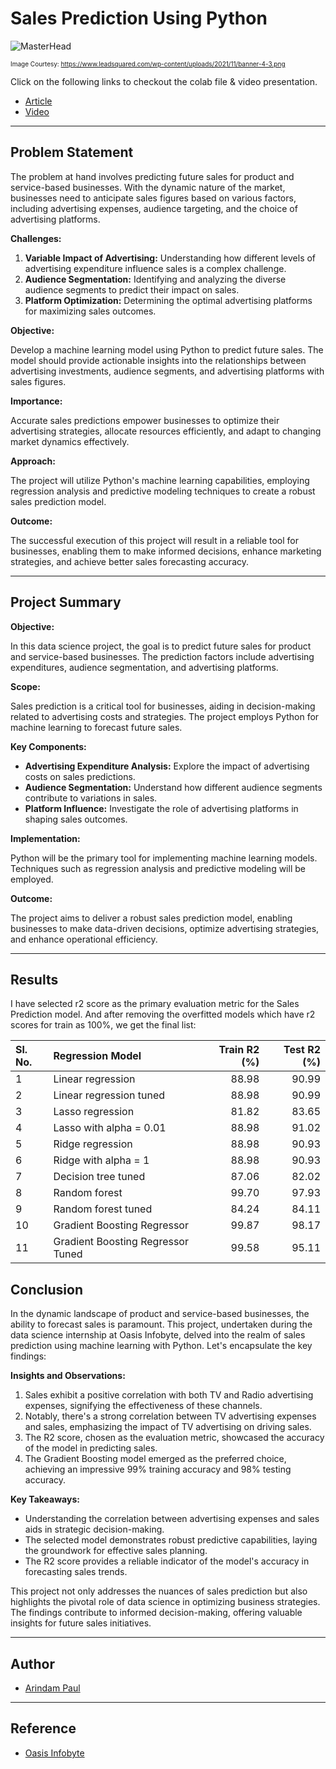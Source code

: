 # Sales Prediction Using Python


![MasterHead](https://www.leadsquared.com/wp-content/uploads/2021/11/banner-4-3.png)

<font size="1">Image Courtesy: https://www.leadsquared.com/wp-content/uploads/2021/11/banner-4-3.png</font>

Click on the following links to checkout the colab file & video presentation.
- [Article](https://medium.com/p/87d2efd85da7)
- [Video](https://drive.google.com/file/d/1v1dNz0WB5ykNDCO4PsN2xP272mWv3Q25/view?usp=sharing)


---

## Problem Statement

The problem at hand involves predicting future sales for product and service-based businesses. With the dynamic nature of the market, businesses need to anticipate sales figures based on various factors, including advertising expenses, audience targeting, and the choice of advertising platforms.

**Challenges:**

1. **Variable Impact of Advertising:** Understanding how different levels of advertising expenditure influence sales is a complex challenge.
2. **Audience Segmentation:** Identifying and analyzing the diverse audience segments to predict their impact on sales.
3. **Platform Optimization:** Determining the optimal advertising platforms for maximizing sales outcomes.

**Objective:**

Develop a machine learning model using Python to predict future sales. The model should provide actionable insights into the relationships between advertising investments, audience segments, and advertising platforms with sales figures.

**Importance:**

Accurate sales predictions empower businesses to optimize their advertising strategies, allocate resources efficiently, and adapt to changing market dynamics effectively.

**Approach:**

The project will utilize Python's machine learning capabilities, employing regression analysis and predictive modeling techniques to create a robust sales prediction model.

**Outcome:**

The successful execution of this project will result in a reliable tool for businesses, enabling them to make informed decisions, enhance marketing strategies, and achieve better sales forecasting accuracy.

---

## Project Summary

**Objective:**

In this data science project, the goal is to predict future sales for product and service-based businesses. The prediction factors include advertising expenditures, audience segmentation, and advertising platforms.

**Scope:**

Sales prediction is a critical tool for businesses, aiding in decision-making related to advertising costs and strategies. The project employs Python for machine learning to forecast future sales.

**Key Components:**

- **Advertising Expenditure Analysis:** Explore the impact of advertising costs on sales predictions.
- **Audience Segmentation:** Understand how different audience segments contribute to variations in sales.
- **Platform Influence:** Investigate the role of advertising platforms in shaping sales outcomes.

**Implementation:**

Python will be the primary tool for implementing machine learning models. Techniques such as regression analysis and predictive modeling will be employed.

**Outcome:**

The project aims to deliver a robust sales prediction model, enabling businesses to make data-driven decisions, optimize advertising strategies, and enhance operational efficiency.

---

## Results

I have selected r2 score as the primary evaluation metric for the Sales Prediction model. And after removing the overfitted models which have r2 scores for train as 100%, we get the final list:

| Sl. No. | Regression Model      |   Train R2 (%) |   Test R2 (%) |
|:--------|:--------------------------|---------------:|--------------:|
|    1    | Linear regression       |       88.98  |      90.99 |
|    2    | Linear regression tuned       |       88.98  |      90.99 |
|    3    | Lasso regression               |       81.82 |      83.65 |
|    4    | Lasso with alpha = 0.01         |       88.98 |      91.02 |
|    5    | Ridge regression         |       88.98 |      90.93 |
|    6    | Ridge with alpha = 1         |       88.98 |      90.93 |
|    7    | Decision tree tuned         |       87.06 |      82.02 |
|    8    | Random forest         |       99.70 |      97.93 |
|    9    | Random forest tuned         |       84.24 |      84.11 |
|    10    | Gradient Boosting Regressor         |       99.87 |      98.17 |
|    11    | Gradient Boosting Regressor Tuned         |       99.58 |      95.11 |

## Conclusion

In the dynamic landscape of product and service-based businesses, the ability to forecast sales is paramount. This project, undertaken during the data science internship at Oasis Infobyte, delved into the realm of sales prediction using machine learning with Python. Let's encapsulate the key findings:

**Insights and Observations:**

1. Sales exhibit a positive correlation with both TV and Radio advertising expenses, signifying the effectiveness of these channels.
2. Notably, there's a strong correlation between TV advertising expenses and sales, emphasizing the impact of TV advertising on driving sales.
3. The R2 score, chosen as the evaluation metric, showcased the accuracy of the model in predicting sales.
4. The Gradient Boosting model emerged as the preferred choice, achieving an impressive 99% training accuracy and 98% testing accuracy.

**Key Takeaways:**

- Understanding the correlation between advertising expenses and sales aids in strategic decision-making.
- The selected model demonstrates robust predictive capabilities, laying the groundwork for effective sales planning.
- The R2 score provides a reliable indicator of the model's accuracy in forecasting sales trends.

This project not only addresses the nuances of sales prediction but also highlights the pivotal role of data science in optimizing business strategies. The findings contribute to informed decision-making, offering valuable insights for future sales initiatives.

---

## Author

- [Arindam Paul](https://www.linkedin.com/in/arindam-paul-19a085187/)

---

## Reference
 - [Oasis Infobyte](https://oasisinfobyte.com/)
